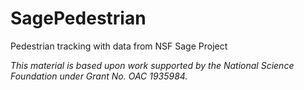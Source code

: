 # SagePedestrian
Pedestrian tracking with data from NSF Sage Project

*This material is based upon work supported by the National Science Foundation under Grant No. OAC 1935984.*
